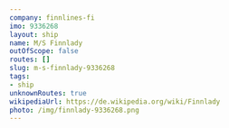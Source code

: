 ```yaml
---
company: finnlines-fi
imo: 9336268
layout: ship
name: M/S Finnlady
outOfScope: false
routes: []
slug: m-s-finnlady-9336268
tags:
- ship
unknownRoutes: true
wikipediaUrl: https://de.wikipedia.org/wiki/Finnlady
photo: /img/finnlady-9336268.png
---
```

